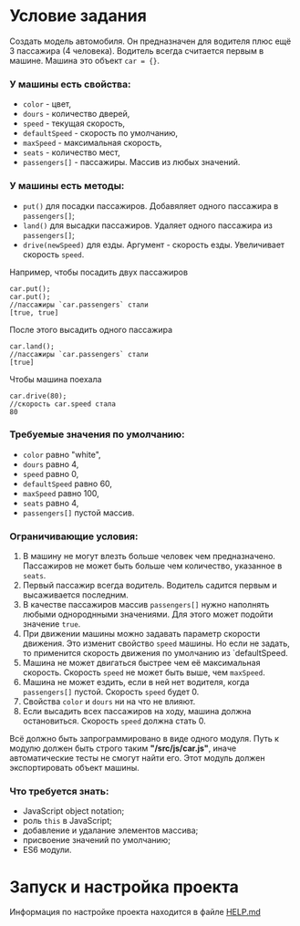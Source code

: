 # Условие задания

Создать модель автомобиля. Он предназначен для водителя плюс ещё 3 пассажира (4 человека). Водитель всегда считается первым в машине. Машина это объект `car = {}`. 

### У машины есть свойства:

- `color` - цвет, 
- `dours` - количество дверей, 
- `speed` - текущая скорость, 
- `defaultSpeed` - скорость по умолчанию, 
- `maxSpeed` - максимальная скорость, 
- `seats` - количество мест,
- `passengers[]` - пассажиры. Массив из любых значений. 

### У машины есть методы:

- `put()` для посадки пассажиров. Добавяляет одного пассажира в `passengers[]`;
- `land()` для высадки пассажиров. Удаляет одного пассажира из `passengers[]`;
- `drive(newSpeed)` для езды. Аргумент - скорость езды. Увеличивает скорость `speed`.

Например, чтобы посадить двух пассажиров

	car.put();
	car.put();
	//пассажиры `car.passengers` стали
	[true, true]

После этого высадить одного пассажира

	car.land();
	//пассажиры `car.passengers` стали
	[true]
	
Чтобы машина поехала

	car.drive(80);
	//скорость car.speed стала
	80

### Требуемые значения по умолчанию:

- `color` равно "white", 
- `dours` равно 4, 
- `speed` равно 0, 
- `defaultSpeed` равно 60, 
- `maxSpeed` равно 100, 
- `seats` равно 4,
- `passengers[]` пустой массив. 

### Ограничивающие условия:

1. В машину не могут влезть больше человек чем предназначено. Пассажиров не может быть больше чем количество, указанное в `seats`.
2. Первый пассажир всегда водитель. Водитель садится первым и высаживается последним.
3. В качестве пассажиров массив `passengers[]` нужно наполнять любыми однороднными значениями. Для этого может подойти значение `true`.
4. При движении машины можно задавать параметр скорости движения. Это изменит свойство `speed` машины. Но если не задать, то применится скорость движения по умолчанию из `defaultSpeed.
5. Машина не может двигаться быстрее чем её максимальная скорость. Скорость `speed` не может быть выше, чем `maxSpeed`.
6. Машина не может ездить, если в ней нет водителя, когда `passengers[]` пустой. Скорость `speed` будет 0.
7. Свойства `color` и `dours` ни на что не влияют.
8. Если высадить всех пассажиров на ходу, машина должна остановиться. Скорость `speed` должна стать 0.

Всё должно быть запрограммировано в виде одного модуля. Путь к модулю должен быть строго таким **"/src/js/car.js"**, иначе автоматические тесты не смогут найти его. Этот модуль должен экспортировать объект машины.

### Что требуется знать:

- JavaScript object notation;
- роль `this` в JavaScript;
- добавление и удалание элементов массива;
- присвоение значений по умолчанию;
- ES6 модули.

# Запуск и настройка проекта
Информация по настройке проекта находится в файле [HELP.md](https://github.com/fabrikaodua/frontend-js-car/blob/master/HELP.md)